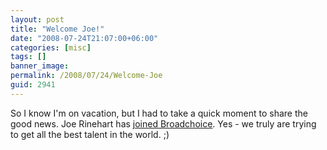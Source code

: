 ```yaml
---
layout: post
title: "Welcome Joe!"
date: "2008-07-24T21:07:00+06:00"
categories: [misc]
tags: []
banner_image: 
permalink: /2008/07/24/Welcome-Joe
guid: 2941
---
```


So I know I'm on vacation, but I had to take a quick moment to share the good news. Joe Rinehart has <a href="http://www.firemoss.com/post.cfm/joe-rinehart-joins-broadchoice-inc">joined Broadchoice</a>. Yes - we truly are trying to get all the best talent in the world. ;)